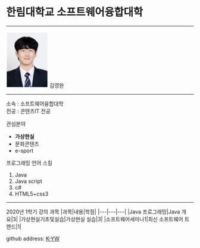# 한림대학교 소프트웨어융합대학
---
<img src=KakaoTalk_20200615_173535065.jpg height=150 widht=150>
김영완

---

 소속 : 소프트웨어융합대학           
 전공 : 콘텐츠IT 전공
 
 관심분야    
 * **가상현실**
 * 문화콘텐츠
 * e-sport
 
 프로그래밍 언어 스킬   
 1. Java
 2. Java script
 3. c#
 4. HTML5+css3
 
 ------------------
 
 2020년 1학기 강의 과목
 |과목|내용|학점|
 |---|---|---|
 |Java 프로그래밍|Java 개요|3|
 |가상현실기초및실습|가상현실 실습|3|
 |소프트웨어세미나1|최신 소프트웨어 트렌드|1|
 
 github address: [K-YW][github]
 
 [github]:http://github.com/K-YW
 
 

